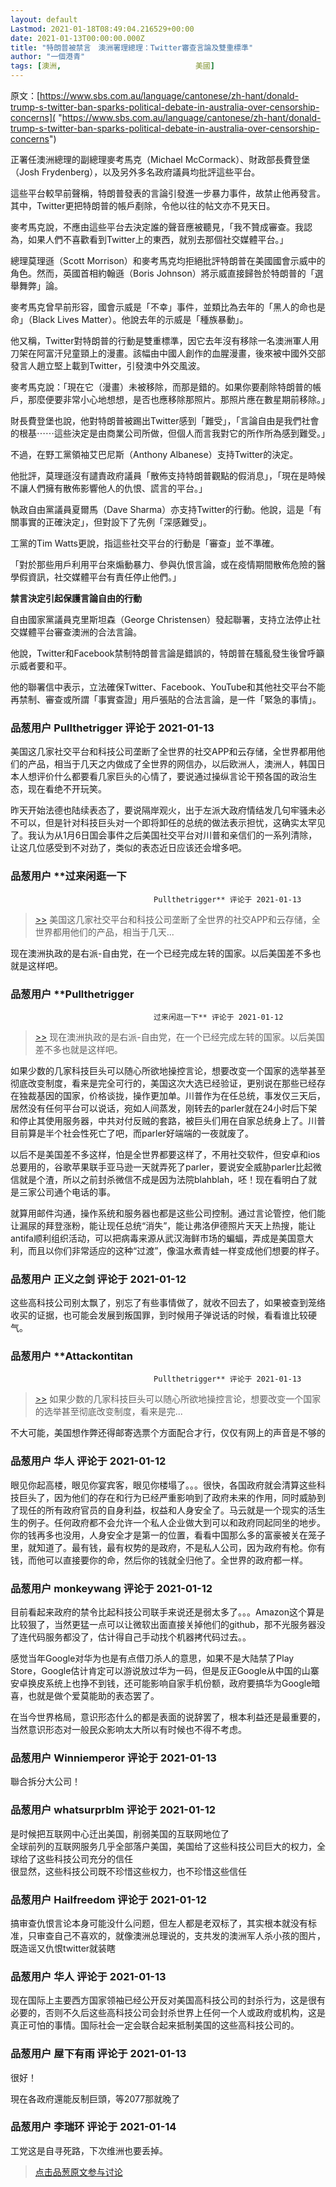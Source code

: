 ```yaml
---
layout: default
Lastmod: 2021-01-18T08:49:04.216529+00:00
date: 2021-01-13T00:00:00.000Z
title: "特朗普被禁言　澳洲署理總理：Twitter審查言論及雙重標準"
author: "一個港青"
tags: [澳洲,								美國]
---
```


原文：[https://www.sbs.com.au/language/cantonese/zh-hant/donald-trump-s-twitter-ban-sparks-political-debate-in-australia-over-censorship-concerns]( "https://www.sbs.com.au/language/cantonese/zh-hant/donald-trump-s-twitter-ban-sparks-political-debate-in-australia-over-censorship-concerns")  
  
正署任澳洲總理的副總理麥考馬克（Michael McCormack）、財政部長費登堡（Josh Frydenberg），以及另外多名政府議員均批評這些平台。  
  
這些平台較早前聲稱，特朗普發表的言論引發進一步暴力事件，故禁止他再發言。其中，Twitter更把特朗普的帳戶剷除，令他以往的帖文亦不見天日。  
  
麥考馬克說，不應由這些平台去決定誰的聲音應被聽見，「我不贊成審查。我認為，如果人們不喜歡看到Twitter上的東西，就別去那個社交媒體平台。」  
  
總理莫理遜（Scott Morrison）和麥考馬克均拒絕批評特朗普在美國國會示威中的角色。然而，英國首相約翰遜（Boris Johnson）將示威直接歸咎於特朗普的「選舉舞弊」論。  
  
麥考馬克曾早前形容，國會示威是「不幸」事件，並類比為去年的「黑人的命也是命」（Black Lives Matter）。他說去年的示威是「種族暴動」。  
  
他又稱，Twitter對特朗普的行動是雙重標準，因它去年沒有移除一名澳洲軍人用刀架在阿富汗兒童頸上的漫畫。該幅由中國人創作的血腥漫畫，後來被中國外交部發言人趙立堅上載到Twitter，引發澳中外交風波。  
  
麥考馬克說：「現在它（漫畫）未被移除，而那是錯的。如果你要剷除特朗普的帳戶，那麼便要非常小心地想想，是否也應移除那照片。那照片應在數星期前移除。」  
  
財長費登堡也說，他對特朗普被踢出Twitter感到「難受」，「言論自由是我們社會的根基⋯⋯這些決定是由商業公司所做，但個人而言我對它的所作所為感到難受。」  
  
不過，在野工黨領袖艾巴尼斯（Anthony Albanese）支持Twitter的決定。  
  
他批評，莫理遜沒有譴責政府議員「散佈支持特朗普觀點的假消息」，「現在是時候不讓人們擁有散佈影響他人的仇恨、謊言的平台。」  
  
執政自由黨議員夏爾馬（Dave Sharma）亦支持Twitter的行動。他說，這是「有關事實的正確決定」，但對設下了先例「深感難受」。  
  
工黨的Tim Watts更說，指這些社交平台的行動是「審查」並不準確。  
  
「對於那些用戶利用平台來煽動暴力、參與仇恨言論，或在疫情期間散佈危險的醫學假資訊，社交媒體平台有責任停止他們。」  
  
**禁言決定引起保護言論自由的行動**  
  
自由國家黨議員克里斯坦森（George Christensen）發起聯署，支持立法停止社交媒體平台審查澳洲的合法言論。  
  
他說，Twitter和Facebook禁制特朗普言論是錯誤的，特朗普在騷亂發生後曾呼籲示威者要和平。  
  
他的聯署信中表示，立法確保Twitter、Facebook、YouTube和其他社交平台不能再禁制、審查或所謂「事實查證」用戶張貼的合法言論，是一件「緊急的事情」。

            
### 品葱用户 **Pullthetrigger** 评论于 2021-01-13
        
美国这几家社交平台和科技公司垄断了全世界的社交APP和云存储，全世界都用他们的产品，相当于几天之内做成了全世界的网信办，以后欧洲人，澳洲人，韩国日本人想评价什么都要看几家巨头的心情了，要说通过操纵言论干预各国的政治生态，现在看绝不开玩笑。  
  
昨天开始法德也陆续表态了，要说隔岸观火，出于左派大政府情结发几句牢骚未必不可以，但是针对科技巨头对一个即将卸任的总统的做法表示担忧，这确实太罕见了。我认为从1月6日国会事件之后美国社交平台对川普和亲信们的一系列清除，让这几位感受到不对劲了，类似的表态近日应该还会增多吧。
        


            
### 品葱用户 **过来闲逛一下				
									Pullthetrigger** 评论于 2021-01-13
        
> [\>>]( "/article/item_id-582647#") 美国这几家社交平台和科技公司垄断了全世界的社交APP和云存储，全世界都用他们的产品，相当于几天...

  
现在澳洲执政的是右派-自由党，在一个已经完成左转的国家。以后美国差不多也就是这样吧。
        


            
### 品葱用户 **Pullthetrigger				
									过来闲逛一下** 评论于 2021-01-12
        
> [\>>]( "/article/item_id-582661#") 现在澳洲执政的是右派-自由党，在一个已经完成左转的国家。以后美国差不多也就是这样吧。

  
  
如果少数的几家科技巨头可以随心所欲地操控言论，想要改变一个国家的选举甚至彻底改变制度，看来是完全可行的，美国这次大选已经验证，更别说在那些已经存在独裁基因的国家，价格谈拢，操作更加单。川普作为在任总统，事发仅三天后，居然没有任何平台可以说话，宛如人间蒸发，刚转去的parler就在24小时后下架和停止其使用服务器，中共对付反贼的套路，被巨头们用在自家总统身上了。川普目前算是半个社会性死亡了吧，而parler好端端的一夜就废了。  
  
以后不是美国差不多这样，怕是全世界都要这样了，不用社交软件，但安卓和ios总要用的，谷歌苹果联手亚马逊一天就弄死了parler，要说安全威胁parler比起微信就是个渣，所以之前封杀微信不成是因为法院blahblah，呸！现在看明白了就是三家公司通个电话的事。  
  
就算用邮件沟通，操作系统和服务器也都是这些公司控制。通过言论管控，他们能让漏尿的拜登涨粉，能让现任总统“消失”，能让弗洛伊德照片天天上热搜，能让antifa顺利组织活动，可以把病毒来源从武汉海鲜市场的蝙蝠，弄成是美国意大利，而且以你们非常适应的这种“过渡”，像温水煮青蛙一样变成他们想要的样子。
        


            
### 品葱用户 **正义之剑** 评论于 2021-01-12
        
这些高科技公司别太飘了，别忘了有些事情做了，就收不回去了，如果被查到笼络收买的证据，也可能会发展到叛国罪，到时候用子弹说话的时候，看看谁比较硬气。
        


            
### 品葱用户 **Attackontitan				
									Pullthetrigger** 评论于 2021-01-13
        
> [\>>]( "/article/item_id-582704#") 如果少数的几家科技巨头可以随心所欲地操控言论，想要改变一个国家的选举甚至彻底改变制度，看来是完...

  
不大可能，美国想作弊还得邮寄选票个方面配合才行，仅仅有网上的声音是不够的
        


            
### 品葱用户 **华人** 评论于 2021-01-12
        
眼见你起高楼，眼见你宴宾客，眼见你楼塌了。。。很快，各国政府就会清算这些科技巨头了，因为他们的存在和行为已经严重影响到了政府未来的作用，同时威胁到了现任的所有政府官员的自身利益，权益和人身安全了。马云就是一个现实的活生生的例子。任何政府都不会允许一个私人企业做大到可以和政府同起同坐的地步。你的钱再多也没用，人身安全才是第一的位置，看看中国那么多的富豪被关在笼子里，就知道了。最有钱，最有权势的是政府，不是私人公司，因为政府有枪。你有钱，而他可以直接要你的命，然后你的钱就全归他了。全世界的政府都一样。
        


            
### 品葱用户 **monkeywang** 评论于 2021-01-12
        
目前看起来政府的禁令比起科技公司联手来说还是弱太多了。。。Amazon这个算是比较狠了，当然更猛一点可以让微软出面直接关掉他们的github，那不光服务器没了连代码服务都没了，估计得自己手动找个机器拷代码过去。。  
  
感觉当年Google对华为也是有点借刀杀人的意思，如果不是大陆禁了Play Store，Google估计肯定可以游说放过华为一码，但是反正Google从中国的山寨安卓换皮系统上也挣不到钱，还可能影响自家手机份额，政府要搞华为Google暗喜，也就是做个爱莫能助的表态罢了。  
  
在当今世界格局，意识形态什么的都是表面的说辞罢了，根本利益还是最重要的，当然意识形态对一般民众影响太大所以有时候也不得不考虑。
        


            
### 品葱用户 **Winniemperor** 评论于 2021-01-13
        
聯合拆分大公司！
        


            
### 品葱用户 **whatsurprblm** 评论于 2021-01-12
        
是时候把互联网中心迁出美国，削弱美国的互联网地位了  
全球前列的互联网服务几乎全部落户美国，美国给了这些科技公司巨大的权力，全球给了这些科技公司充分的信任  
很显然，这些科技公司既不珍惜这些权力，也不珍惜这些信任
        


            
### 品葱用户 **Hailfreedom** 评论于 2021-01-12
        
搞审查仇恨言论本身可能没什么问题，但左人都是老双标了，其实根本就没有标准，只审查自己不喜欢的，就像澳洲总理说的，支共发的澳洲军人杀小孩的图片，既造谣又仇恨twitter就装瞎
        


            
### 品葱用户 **华人** 评论于 2021-01-13
        
现在国际上主要西方国家领袖已经公开反对美国高科技公司的封杀行为，这是很有必要的，否则不久后这些高科技公司会封杀世界上任何一个人或政府或机构，这是真正可怕的事情。国际社会一定会联合起来抵制美国的这些高科技公司的。
        


            
### 品葱用户 **屋下有雨** 评论于 2021-01-13
        
很好！  
  
現在各政府還能反制巨頭，等2077那就晚了
        


            
### 品葱用户 **李瑞环** 评论于 2021-01-14
        
工党这是自寻死路，下次维洲也要丢掉。
        






> [点击品葱原文参与讨论](https://pincong.rocks/article/28456)

